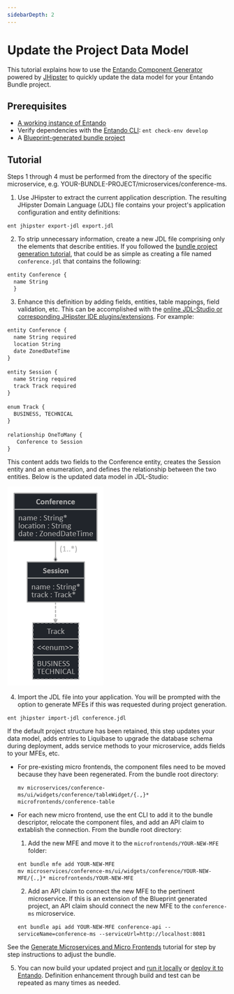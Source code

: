 ```yaml
---
sidebarDepth: 2
---
```


# Update the Project Data Model
This tutorial explains how to use the [Entando Component Generator](../../../docs/create/component-gen-overview.md) powered by [JHipster](https://www.jhipster.tech/) to quickly update the data model for your Entando Bundle project.

## Prerequisites

- [A working instance of Entando](../../../docs/getting-started/)
- Verify dependencies with the [Entando CLI](../../../docs/getting-started/entando-cli.md#check-the-environment): `ent check-env develop`
- A [Blueprint-generated bundle project](./generate-microservices-and-micro-frontends.md) 

## Tutorial
Steps 1 through 4 must be performed from the directory of the specific microservice,  e.g. YOUR-BUNDLE-PROJECT/microservices/conference-ms.

1. Use JHipster to extract the current application description. The resulting JHipster Domain Language (JDL) file contains your project's application configuration and entity definitions:
```
ent jhipster export-jdl export.jdl
```
2. To strip unnecessary information, create a new JDL file comprising only the elements that describe entities. If you followed the [bundle project generation tutorial](./generate-microservices-and-micro-frontends.md), that could be as simple as creating a file named `conference.jdl` that contains the following:
```
entity Conference {
  name String
  }
```
3. Enhance this definition by adding fields, entities, table mappings, field validation, etc. This can be accomplished with the [online JDL-Studio or corresponding JHipster IDE plugins/extensions](https://www.jhipster.tech/jdl/intro). For example:
```
entity Conference {
  name String required
  location String
  date ZonedDateTime
}

entity Session {
  name String required
  track Track required
}

enum Track {
  BUSINESS, TECHNICAL
}

relationship OneToMany {
   Conference to Session
}
```
This content adds two fields to the Conference entity, creates the Session entity and an enumeration, and defines the relationship between the two entities. Below is the updated data model in JDL-Studio:

![conference.jdl](./img/jhipster-jdl.png)

4. Import the JDL file into your application. You will be prompted with the option to generate MFEs if this was requested during project generation.
```
ent jhipster import-jdl conference.jdl
```

If the default project structure has been retained, this step updates your data model, adds entries to Liquibase to upgrade the database schema during deployment, adds service methods to your microservice, adds fields to your MFEs, etc.

  - For pre-existing micro frontends, the component files need to be moved because they have been regenerated. From the bundle root directory:   

	```shell  
	mv microservices/conference-ms/ui/widgets/conference/tableWidget/{.,}* microfrontends/conference-table
	```  

  - For each new micro frontend, use the ent CLI to add it to the bundle descriptor, relocate the component files, and add an API claim to extablish the connection. From the bundle root directory:
      1. Add the new MFE and move it to the `microfrontends/YOUR-NEW-MFE` folder:
    ```
    ent bundle mfe add YOUR-NEW-MFE  
    mv microservices/conference-ms/ui/widgets/conference/YOUR-NEW-MFE/{.,}* microfrontends/YOUR-NEW-MFE
	  ```
  
      2. Add an API claim to connect the new MFE to the pertinent microservice. If this is an extension of the Blueprint generated project, an API claim should connect the new MFE to the `conference-ms` microservice.
	  ```
	  ent bundle api add YOUR-NEW-MFE conference-api --serviceName=conference-ms --serviceUrl=http://localhost:8081
	  ```

See the [Generate Microservices and Micro Frontends](./generate-microservices-and-micro-frontends.md#configure-the-components) tutorial for step by step instructions to adjust the bundle. 

5. You can now build your updated project and [run it locally](./run-local.md) or [deploy it to Entando](../pb/publish-project-bundle.md). Definition enhancement through build and test can be repeated as many times as needed. 


